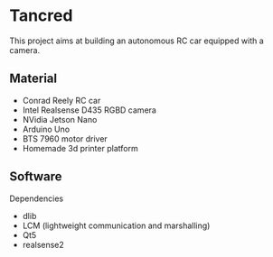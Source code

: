 Tancred
=======

This project aims at building an autonomous RC car equipped with a camera.

Material
--------
* Conrad Reely RC car
* Intel Realsense D435 RGBD camera
* NVidia Jetson Nano
* Arduino Uno
* BTS 7960 motor driver
* Homemade 3d printer platform

Software
--------

Dependencies
* dlib
* LCM (lightweight communication and marshalling)
* Qt5
* realsense2
